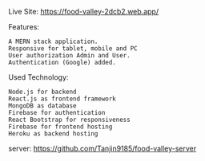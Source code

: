 Live Site: https://food-valley-2dcb2.web.app/

Features:

    A MERN stack application.
    Responsive for tablet, mobile and PC
    User authorization Admin and User.
    Authentication (Google) added.


Used Technology:

    Node.js for backend
    React.js as frontend framework
    MongoDB as database
    Firebase for authentication
    React Bootstrap for responsiveness
    Firebase for frontend hosting
    Heroku as backend hosting


server: https://github.com/Tanjin9185/food-valley-server
